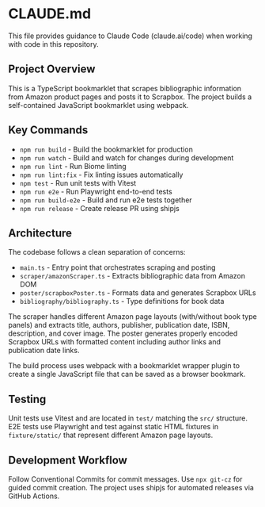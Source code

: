 # CLAUDE.md

This file provides guidance to Claude Code (claude.ai/code) when working with code in this repository.

## Project Overview

This is a TypeScript bookmarklet that scrapes bibliographic information from Amazon product pages and posts it to Scrapbox. The project builds a self-contained JavaScript bookmarklet using webpack.

## Key Commands

- `npm run build` - Build the bookmarklet for production
- `npm run watch` - Build and watch for changes during development  
- `npm run lint` - Run Biome linting
- `npm run lint:fix` - Fix linting issues automatically
- `npm test` - Run unit tests with Vitest
- `npm run e2e` - Run Playwright end-to-end tests
- `npm run build-e2e` - Build and run e2e tests together
- `npm run release` - Create release PR using shipjs

## Architecture

The codebase follows a clean separation of concerns:

- `main.ts` - Entry point that orchestrates scraping and posting
- `scraper/amazonScraper.ts` - Extracts bibliographic data from Amazon DOM
- `poster/scrapboxPoster.ts` - Formats data and generates Scrapbox URLs
- `bibliography/bibliography.ts` - Type definitions for book data

The scraper handles different Amazon page layouts (with/without book type panels) and extracts title, authors, publisher, publication date, ISBN, description, and cover image. The poster generates properly encoded Scrapbox URLs with formatted content including author links and publication date links.

The build process uses webpack with a bookmarklet wrapper plugin to create a single JavaScript file that can be saved as a browser bookmark.

## Testing

Unit tests use Vitest and are located in `test/` matching the `src/` structure. E2E tests use Playwright and test against static HTML fixtures in `fixture/static/` that represent different Amazon page layouts.

## Development Workflow

Follow Conventional Commits for commit messages. Use `npx git-cz` for guided commit creation. The project uses shipjs for automated releases via GitHub Actions.